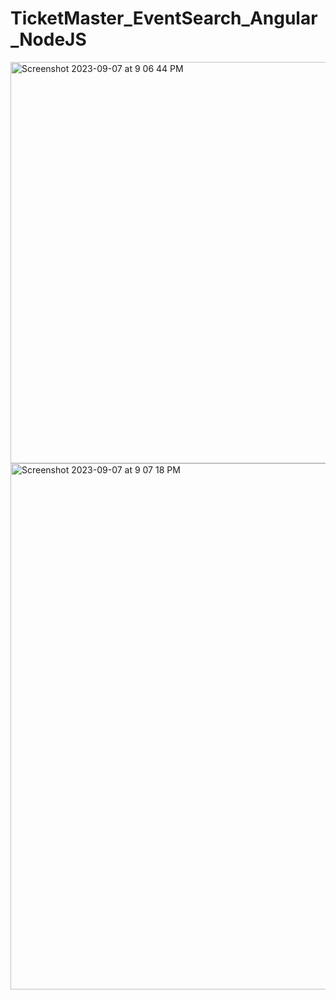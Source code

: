 # TicketMaster_EventSearch_Angular_NodeJS



<img width="642" alt="Screenshot 2023-09-07 at 9 06 44 PM" src="https://github.com/koushikreddykonda/TicketMaster_EventSearch_Angular_NodeJS/assets/122440945/abe5ffbf-7150-4f16-afbc-1c54cd827504">
<img width="842" alt="Screenshot 2023-09-07 at 9 07 18 PM" src="https://github.com/koushikreddykonda/TicketMaster_EventSearch_Angular_NodeJS/assets/122440945/94685735-8c30-46f0-879b-a3127800de8a">

